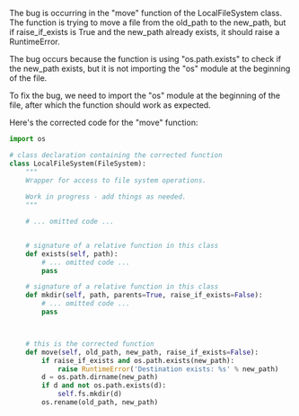 The bug is occurring in the "move" function of the LocalFileSystem class. The function is trying to move a file from the old_path to the new_path, but if raise_if_exists is True and the new_path already exists, it should raise a RuntimeError. 

The bug occurs because the function is using "os.path.exists" to check if the new_path exists, but it is not importing the "os" module at the beginning of the file. 

To fix the bug, we need to import the "os" module at the beginning of the file, after which the function should work as expected. 

Here's the corrected code for the "move" function:

```python
import os

# class declaration containing the corrected function
class LocalFileSystem(FileSystem):
    """
    Wrapper for access to file system operations.
    
    Work in progress - add things as needed.
    """

    # ... omitted code ...


    # signature of a relative function in this class
    def exists(self, path):
        # ... omitted code ...
        pass

    # signature of a relative function in this class
    def mkdir(self, path, parents=True, raise_if_exists=False):
        # ... omitted code ...
        pass



    # this is the corrected function
    def move(self, old_path, new_path, raise_if_exists=False):
        if raise_if_exists and os.path.exists(new_path):
            raise RuntimeError('Destination exists: %s' % new_path)
        d = os.path.dirname(new_path)
        if d and not os.path.exists(d):
            self.fs.mkdir(d)
        os.rename(old_path, new_path)
```